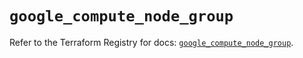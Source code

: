 # `google_compute_node_group`

Refer to the Terraform Registry for docs: [`google_compute_node_group`](https://registry.terraform.io/providers/hashicorp/google/5.21.0/docs/resources/compute_node_group).
